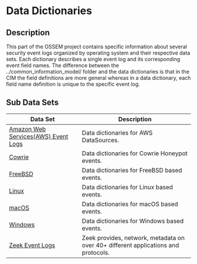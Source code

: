 # Data Dictionaries

## Description
This part of the OSSEM project contains specific information about several security event logs organized by operating system and their respective data sets. Each dictionary describes a single event log and its corresponding event field names. The difference between the ../common_information_model/ folder and the data dictionaries is that in the CIM the field definitions are more general whereas in a data dictionary, each field name definition is unique to the specific event log.

## Sub Data Sets
|Data Set|Description|
|---|---|
|[Amazon Web Services(AWS) Event Logs](aws/)|Data dictionaries for AWS DataSources.|
|[Cowrie](cowrie/)|Data dictionaries for Cowrie Honeypot events.|
|[FreeBSD](freebsd/)|Data dictionaries for FreeBSD based events.|
|[Linux](linux/)|Data dictionaries for Linux based events.|
|[macOS](macos/)|Data dictionaries for macOS based events.|
|[Windows](windows/)|Data dictionaries for Windows based events.|
|[Zeek Event Logs](zeek/)|Zeek provides, network, metadata on over 40+ different applications and protocols.|
